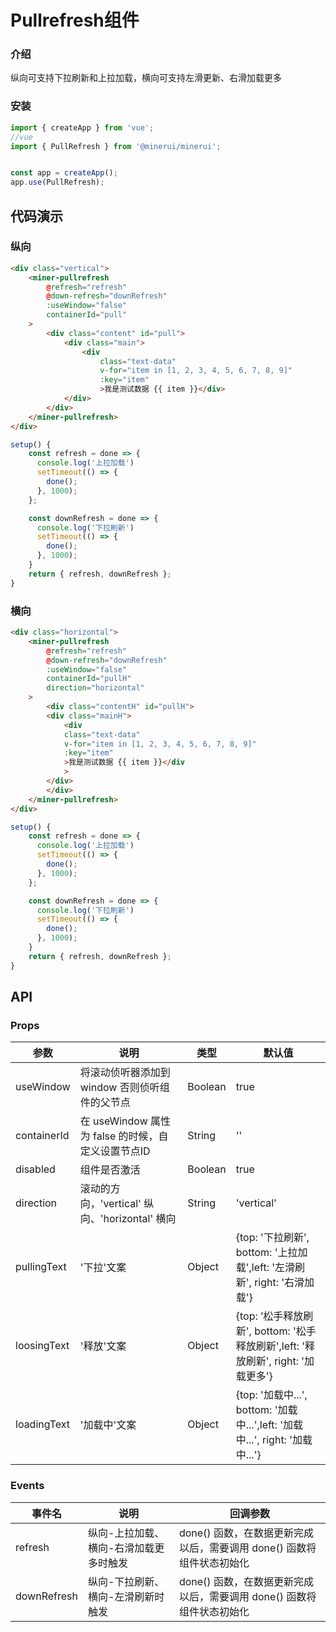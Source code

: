 #  Pullrefresh组件

### 介绍

纵向可支持下拉刷新和上拉加载，横向可支持左滑更新、右滑加载更多

### 安装
    
```javascript
import { createApp } from 'vue';
//vue
import { PullRefresh } from '@minerui/minerui';


const app = createApp();
app.use(PullRefresh);
```
    
## 代码演示

### 纵向

```html
<div class="vertical">
    <miner-pullrefresh
        @refresh="refresh"
        @down-refresh="downRefresh"
        :useWindow="false"
        containerId="pull"
    >
        <div class="content" id="pull">
            <div class="main">
                <div
                    class="text-data"
                    v-for="item in [1, 2, 3, 4, 5, 6, 7, 8, 9]"
                    :key="item"
                    >我是测试数据 {{ item }}</div>
            </div>
        </div>
    </miner-pullrefresh>
</div>
```
```javascript
setup() {
    const refresh = done => {
      console.log('上拉加载')
      setTimeout(() => {
        done();
      }, 1000);
    };

    const downRefresh = done => {
      console.log('下拉刷新')
      setTimeout(() => {
        done();
      }, 1000);
    }
    return { refresh, downRefresh };
}
```

### 横向

```html
<div class="horizontal">
    <miner-pullrefresh
        @refresh="refresh"
        @down-refresh="downRefresh"
        :useWindow="false"
        containerId="pullH"
        direction="horizontal"
    >
        <div class="contentH" id="pullH">
        <div class="mainH">
            <div
            class="text-data"
            v-for="item in [1, 2, 3, 4, 5, 6, 7, 8, 9]"
            :key="item"
            >我是测试数据 {{ item }}</div
            >
        </div>
        </div>
    </miner-pullrefresh>
</div>
```
```javascript
setup() {
    const refresh = done => {
      console.log('上拉加载')
      setTimeout(() => {
        done();
      }, 1000);
    };

    const downRefresh = done => {
      console.log('下拉刷新')
      setTimeout(() => {
        done();
      }, 1000);
    }
    return { refresh, downRefresh };
}
```

## API

### Props

| 参数         | 说明                             | 类型   | 默认值           |
|--------------|----------------------------------|--------|------------------|
| useWindow | 将滚动侦听器添加到 window 否则侦听组件的父节点     | Boolean | true |
| containerId          | 在 useWindow 属性为 false 的时候，自定义设置节点ID    | String | ''            |
| disabled          | 组件是否激活                        | Boolean | true            |
| direction        | 滚动的方向，'vertical' 纵向、'horizontal' 横向   | String | 'vertical'                |
| pullingText        | '下拉'文案   | Object | {top: '下拉刷新', bottom: '上拉加载',left: '左滑刷新', right: '右滑加载'}              |
| loosingText        | '释放'文案   | Object | {top: ’松手释放刷新', bottom: '松手释放刷新',left: '释放刷新', right: '加载更多'}              |
| loadingText        | '加载中'文案   | Object | {top: '加载中...', bottom: '加载中...',left: '加载中...', right: '加载中...'}              |

### Events

| 事件名 | 说明           | 回调参数     |
|--------|----------------|--------------|
| refresh  | 纵向-上拉加载、横向-右滑加载更多时触发 | done() 函数，在数据更新完成以后，需要调用 done() 函数将组件状态初始化 |
| downRefresh  | 纵向-下拉刷新、横向-左滑刷新时触发 | done() 函数，在数据更新完成以后，需要调用 done() 函数将组件状态初始化 |  